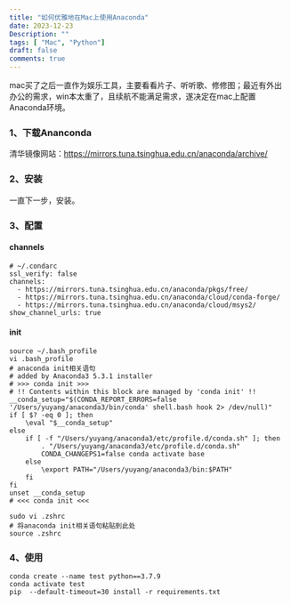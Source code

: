 ```yaml
---
title: "如何优雅地在Mac上使用Anaconda"
date: 2023-12-23
Description: ""
tags: [ "Mac", "Python"]
draft: false
comments: true
---
```


mac买了之后一直作为娱乐工具，主要看看片子、听听歌、修修图；最近有外出办公的需求，win本太重了，且续航不能满足需求，遂决定在mac上配置Anaconda环境。

### 1、下载Ananconda
清华镜像网站：https://mirrors.tuna.tsinghua.edu.cn/anaconda/archive/

### 2、安装
一直下一步，安装。

### 3、配置
#### channels
``` shell
# ~/.condarc
ssl_verify: false
channels:
  - https://mirrors.tuna.tsinghua.edu.cn/anaconda/pkgs/free/
  - https://mirrors.tuna.tsinghua.edu.cn/anaconda/cloud/conda-forge/
  - https://mirrors.tuna.tsinghua.edu.cn/anaconda/cloud/msys2/
show_channel_urls: true
```
#### init
``` shell
source ~/.bash_profile
vi .bash_profile
# anaconda init相关语句
# added by Anaconda3 5.3.1 installer
# >>> conda init >>>
# !! Contents within this block are managed by 'conda init' !!
__conda_setup="$(CONDA_REPORT_ERRORS=false '/Users/yuyang/anaconda3/bin/conda' shell.bash hook 2> /dev/null)"
if [ $? -eq 0 ]; then
    \eval "$__conda_setup"
else
    if [ -f "/Users/yuyang/anaconda3/etc/profile.d/conda.sh" ]; then
        . "/Users/yuyang/anaconda3/etc/profile.d/conda.sh"
        CONDA_CHANGEPS1=false conda activate base
    else
        \export PATH="/Users/yuyang/anaconda3/bin:$PATH"
    fi
fi
unset __conda_setup
# <<< conda init <<<

sudo vi .zshrc
# 将anaconda init相关语句粘贴到此处
source .zshrc
```
### 4、使用
``` shell
conda create --name test python==3.7.9
conda activate test
pip  --default-timeout=30 install -r requirements.txt
```
